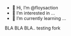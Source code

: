 - 👋 Hi, I’m @floysaction
- 👀 I’m interested in ...
- 🌱 I’m currently learning ...

 BLA BLA BLA.. testing fork

<!---
floysaction/floysaction is a ✨ special ✨ repository because its `README.md` (this file) appears on your GitHub profile.
You can click the Preview link to take a look at your changes.
--->

